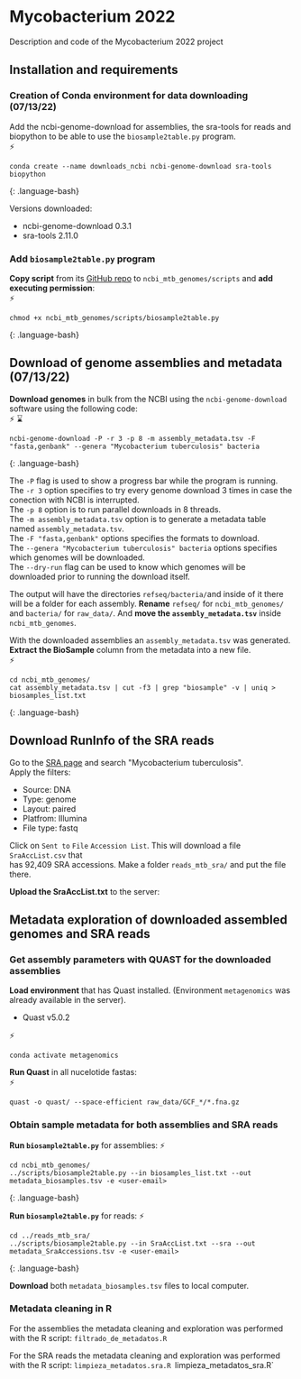 # Mycobacterium 2022

Description and code of the Mycobacterium 2022 project

## Installation and requirements

### Creation of Conda environment for data downloading (07/13/22)

Add the ncbi-genome-download for assemblies, the sra-tools for reads and biopython to be able to 
use the  `biosample2table.py` program.  
:zap:
~~~
conda create --name downloads_ncbi ncbi-genome-download sra-tools biopython
~~~
{: .language-bash}

Versions downloaded:
- ncbi-genome-download 0.3.1
- sra-tools 2.11.0

### Add `biosample2table.py` program

**Copy script** from its [GitHub repo](https://github.com/stajichlab/biosample_metadata/blob/main/scripts/biosample2table.py)
to `ncbi_mtb_genomes/scripts` and **add executing permission**:  
:zap:
~~~
chmod +x ncbi_mtb_genomes/scripts/biosample2table.py
~~~
{: .language-bash}


## Download of genome assemblies and metadata (07/13/22)

**Download genomes** in bulk from the NCBI using the `ncbi-genome-download` software using the following code:  
⚡ ⌛
~~~
ncbi-genome-download -P -r 3 -p 8 -m assembly_metadata.tsv -F "fasta,genbank" --genera "Mycobacterium tuberculosis" bacteria
~~~
{: .language-bash}

The `-P` flag is used to show a progress bar while the program is running. 
The `-r 3` option specifies to try every genome download 3 times in case the conection with NCBI is interrupted.  
The `-p 8` option is to run parallel downloads in 8 threads.  
The `-m assembly_metadata.tsv` option is to generate a metadata table named `assembly_metadata.tsv`.  
The `-F "fasta,genbank"` options specifies the formats to download.  
The `--genera "Mycobacterium tuberculosis" bacteria` options specifies which genomes will be downloaded.  
The `--dry-run` flag can be used to know which genomes will be downloaded prior to running the download itself.  

The output will have the directories `refseq/bacteria/`and inside of it there will be a folder for each assembly. 
**Rename** `refseq/` for `ncbi_mtb_genomes/` and `bacteria/` for `raw_data/`. And **move the `assembly_metadata.tsv`** inside `ncbi_mtb_genomes`.

With the downloaded assemblies an `assembly_metadata.tsv` was generated.  
**Extract the BioSample** column from the metadata into a new file.  
⚡
~~~
cd ncbi_mtb_genomes/
cat assembly_metadata.tsv | cut -f3 | grep "biosample" -v | uniq > biosamples_list.txt
~~~
{: .language-bash}

## Download RunInfo of the SRA reads

Go to the [SRA page](https://www.ncbi.nlm.nih.gov/sra) and search "Mycobacterium tuberculosis".  
Apply the filters:
- Source: DNA
- Type: genome
- Layout: paired
- Platfrom: Illumina
- File type: fastq

Click on `Sent to` `File` `Accession List`. This will download a file `SraAccList.csv` that  
has 92,409 SRA accessions.
Make a folder `reads_mtb_sra/` and put the file there.

**Upload the SraAccList.txt** to the server:  

## Metadata exploration of downloaded assembled genomes and SRA reads

### Get assembly parameters with QUAST for the downloaded assemblies

**Load environment** that has Quast installed. (Environment `metagenomics` was already available in the server).  
- Quast v5.0.2

:zap:
~~~
conda activate metagenomics
~~~
**Run Quast** in all nucelotide fastas:  
:zap:
~~~
quast -o quast/ --space-efficient raw_data/GCF_*/*.fna.gz
~~~

### Obtain sample metadata for both assemblies and SRA reads

**Run `biosample2table.py`**  for assemblies:
⚡
~~~
cd ncbi_mtb_genomes/
../scripts/biosample2table.py --in biosamples_list.txt --out metadata_biosamples.tsv -e <user-email>
~~~
{: .language-bash}

**Run `biosample2table.py`**  for reads:
⚡
~~~
cd ../reads_mtb_sra/
../scripts/biosample2table.py --in SraAccList.txt --sra --out metadata_SraAccessions.tsv -e <user-email>
~~~
{: .language-bash}

**Download** both `metadata_biosamples.tsv` files to local computer. 

### Metadata cleaning in R
For the assemblies the metadata cleaning and exploration was performed with the R script: `filtrado_de_metadatos.R`

For the SRA reads the metadata cleaning and exploration was performed with the R script: `limpieza_metadatos.sra.R
`limpieza_metadatos_sra.R`
